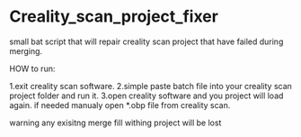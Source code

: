 # Creality_scan_project_fixer
small bat script that will repair creality scan project that have failed during merging.

HOW to run:

1.exit creality scan software.
2.simple paste batch file into your creality scan project folder and run it.
3.open creality software and you project will load again.
if needed manualy open *.obp file from creality scan.

warning any exisitng merge fill withing project will be lost
